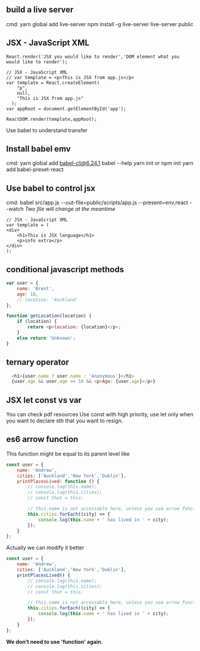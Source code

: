 ## build a live server

cmd: yarn global add live-server
	 npm install -g live-server
   live-server public

## JSX - JavaScript XML

~~~JS
React.render('JSX you would like to render','DOM element what you would like to render');
~~~

~~~JS
// JSX - JavaScript XML
// var template = <p>This is JSX from app.js</p>
var template = React.createElement(
    "p",
    null,
    "This is JSX from app.js"
  );
var appRoot = document.getElementById('app');

ReactDOM.render(template,appRoot);
~~~

Use babel to understand transfer

## Install babel emv
cmd: yarn global add babel-cli@6.24.1
	 babel --help
	 yarn init or npm init
	 yarn add babel-preset-react

## Use babel to control jsx
cmd: babel src/app.js --out-file=public/scripts/app.js --present=env,react --watch
*Two file will change at the meantime*

~~~JS
// JSX - JavaScript XML
var template = (
<div>
    <h1>This is JSX language</h1>
    <p>info extra</p>
</div>
);
~~~

## conditional javascript methods
~~~js
var user = {
    name: 'Brent',
    age: 18,
    // location: 'Auckland'
};

function getLocation(location) {
    if (location) {
        return <p>location: {location}</p>;
    }
    else return 'Unknown';
}
~~~

## ternary operator
~~~js
  <h1>{user.name ? user.name : 'Anonymous'}</h1>
  {user.age && user.age >= 18 && <p>Age: {user.age}</p>}
~~~

## JSX let const vs var
You can check pdf resources
Use const with high priority, use let only when you want to declare sth that you want to resign.

## es6 arrow function
This function might be equal to its parent level
like

~~~js
const user = {
    name: 'Andrew',
    cities: ['Auckland','New York','Dublin'],
    printPlacesLived: function () {
        // console.log(this.name);
        // console.log(this.cities);
        // const that = this;

        // this.name is not accessable here, unless you use arrow function
        this.cities.forEach((city) => {
            console.log(this.name + ' has lived in ' + city);
        });
    }
};
~~~

Actually we can modify it better

~~~js
const user = {
    name: 'Andrew',
    cities: ['Auckland','New York','Dublin'],
    printPlacesLived() {
        // console.log(this.name);
        // console.log(this.cities);
        // const that = this;

        // this.name is not accessable here, unless you use arrow function
        this.cities.forEach((city) => {
            console.log(this.name + ' has lived in ' + city);
        });
    }
};
~~~

**We don't need to use 'function' again.**
